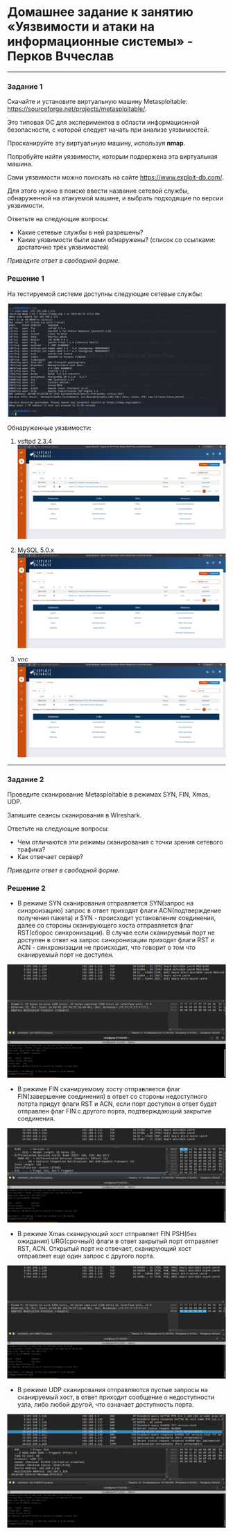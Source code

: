 # Домашнее задание к занятию «Уязвимости и атаки на информационные системы» - Перков Вччеслав

---

### Задание 1

Скачайте и установите виртуальную машину Metasploitable: https://sourceforge.net/projects/metasploitable/.

Это типовая ОС для экспериментов в области информационной безопасности, с которой следует начать при анализе уязвимостей.

Просканируйте эту виртуальную машину, используя **nmap**.

Попробуйте найти уязвимости, которым подвержена эта виртуальная машина.

Сами уязвимости можно поискать на сайте https://www.exploit-db.com/.

Для этого нужно в поиске ввести название сетевой службы, обнаруженной на атакуемой машине, и выбрать подходящие по версии уязвимости.

Ответьте на следующие вопросы:

- Какие сетевые службы в ней разрешены?
- Какие уязвимости были вами обнаружены? (список со ссылками: достаточно трёх уязвимостей)

_Приведите ответ в свободной форме._

### Решение 1

На тестируемой системе доступны следующие сетевые службы:

![nmap](https://github.com/vyacheslav-PA/netology/blob/f1ef2073538eda0d8575a67dc409136998213e1a/sys-admin/security/vulnerability/img/img-nmap-1.png)

Обнаруженные уязвимости:

1. vsftpd 2.3.4   
   ![ftp](https://github.com/vyacheslav-PA/netology/blob/f1ef2073538eda0d8575a67dc409136998213e1a/sys-admin/security/vulnerability/img/img-vsftpd-2.png)

2. MySQL 5.0.x   
   ![mysql](https://github.com/vyacheslav-PA/netology/blob/f1ef2073538eda0d8575a67dc409136998213e1a/sys-admin/security/vulnerability/img/img-mysql-3.png)

3. vnc   
   ![vnc](https://github.com/vyacheslav-PA/netology/blob/f1ef2073538eda0d8575a67dc409136998213e1a/sys-admin/security/vulnerability/img/img-vnc-4.png)

---

### Задание 2

Проведите сканирование Metasploitable в режимах SYN, FIN, Xmas, UDP.

Запишите сеансы сканирования в Wireshark.

Ответьте на следующие вопросы:

- Чем отличаются эти режимы сканирования с точки зрения сетевого трафика?
- Как отвечает сервер?

_Приведите ответ в свободной форме._

### Решение 2

- В режиме SYN сканирования отправляется SYN(запрос на синзроизацию) запрос в ответ приходят флаги ACN(подтверждение получения пакета) и SYN - происходит установление соединения, далее со стороны сканирующего хоста отправляется флаг RST(сборос синхронизации). В случае если сканируемый порт не доступен в ответ на запрос синхронизации приходят флаги RST и ACN - синхронизации не происходит, что говорит о том что сканируемый порт не доступен.

![nmap -sS](https://github.com/vyacheslav-PA/netology/blob/f1ef2073538eda0d8575a67dc409136998213e1a/sys-admin/security/vulnerability/img/img-nmap-sS.png)

- В режиме FIN сканируемому хосту отправляется флаг FIN(завершение соединения) в ответ со стороны недоступного потрта придут флаги RST и ACN, если порт доступен в ответ будет отправлен флаг FIN с другого порта, подтверждающий закрытие соединения.

![nmap -sF](https://github.com/vyacheslav-PA/netology/blob/f1ef2073538eda0d8575a67dc409136998213e1a/sys-admin/security/vulnerability/img/img-nmap-sF.png)


- В режиме Xmas сканирующий хост отправляет FIN PSH(без ожидания) URG(срочный) флаги в ответ закрытый порт отправляет RST, ACN. Открытый порт не отвечает, сканирующий хост отправляет еще один запрос с другого порта.

![nmap -sX](https://github.com/vyacheslav-PA/netology/blob/f1ef2073538eda0d8575a67dc409136998213e1a/sys-admin/security/vulnerability/img/img-nmap-sX.png)

- В режиме UDP сканирования отправляются пустые запросы на сканируемый хост, в ответ приходит сообщение о недоступности узла, либо любой другой, что означает доступность порта.

![nmap -sU](https://github.com/vyacheslav-PA/netology/blob/f1ef2073538eda0d8575a67dc409136998213e1a/sys-admin/security/vulnerability/img/nmap-sU.png)
